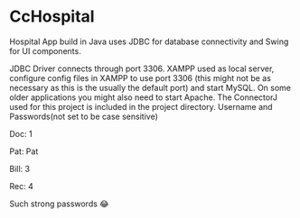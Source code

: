 # CcHospital
Hospital App build in Java uses JDBC for database connectivity and Swing for UI components.

JDBC Driver connects through port 3306. XAMPP used as local server, configure config files in XAMPP to use port 3306 (this might not be as necessary as this is the usually the default port) and start MySQL. On some older applications you might also need to start Apache.
The ConnectorJ used for this project is included in the project directory.
Username and Passwords(not set to be case sensitive)


Doc:   1

Pat:   Pat

Bill:  3

Rec:   4

Such strong passwords 😂
